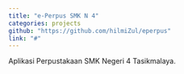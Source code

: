 ```yaml
---
title: "e-Perpus SMK N 4"
categories: projects
github: "https://github.com/hilmiZul/eperpus"
link: "#"
---
```

Aplikasi Perpustakaan SMK Negeri 4 Tasikmalaya.
